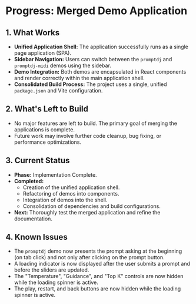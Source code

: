 # Progress: Merged Demo Application

## 1. What Works

-   **Unified Application Shell:** The application successfully runs as a single page application (SPA).
-   **Sidebar Navigation:** Users can switch between the `promptdj` and `promptdj-midi` demos using the sidebar.
-   **Demo Integration:** Both demos are encapsulated in React components and render correctly within the main application shell.
-   **Consolidated Build Process:** The project uses a single, unified `package.json` and Vite configuration.

## 2. What's Left to Build

-   No major features are left to build. The primary goal of merging the applications is complete.
-   Future work may involve further code cleanup, bug fixing, or performance optimizations.

## 3. Current Status

-   **Phase:** Implementation Complete.
-   **Completed:**
    -   Creation of the unified application shell.
    -   Refactoring of demos into components.
    -   Integration of demos into the shell.
    -   Consolidation of dependencies and build configurations.
-   **Next:** Thoroughly test the merged application and refine the documentation.

## 4. Known Issues

-   The `promptdj` demo now presents the prompt asking at the beginning (on tab click) and not only after clicking on the prompt button.
-   A loading indicator is now displayed after the user submits a prompt and before the sliders are updated.
-   The "Temperature", "Guidance", and "Top K" controls are now hidden while the loading spinner is active.
-   The play, restart, and back buttons are now hidden while the loading spinner is active.
